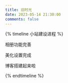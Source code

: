 ```yaml
---
title: 旧时光
date: 2023-05-14 21:30:00
comments: false
---
```


{% timeline 小站建设进程 %}

<!-- timeline 2023-5-23-->

相册功能完善

<!-- endtimeline -->

<!-- timeline 2023-5-21-->

美化设置完成

<!-- endtimeline -->

<!-- timeline 2023-5-14-->

博客搭建起来啦

<!-- endtimeline -->

{% endtimeline %}
